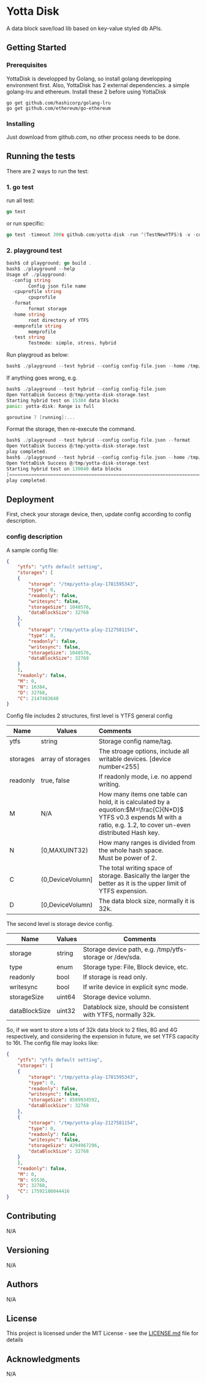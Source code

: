 # Yotta Disk

A data block save/load lib based on key-value styled db APIs.

## Getting Started

### Prerequisites
YottaDisk is developped by Golang, so install golang developping environment first.
Also, YottaDisk has 2 external dependencies. a simple golang-lru and ethereum.
Install these 2 before using YottaDisk
```
go get github.com/hashicorp/golang-lru
go get github.com/ethereum/go-ethereum
```

### Installing
Just download from github.com, no other process needs to be done.

## Running the tests
There are 2 ways to run the test:
### 1. go test

run all test:

```go
go test
```

or run specific:

```go
go test -timeout 300s github.com/yotta-disk -run ^(TestNewYTFS)$ -v -count=1
```
### 2. playground test
```go
bash$ cd playground; go build .
bash$ ./playground --help
Usage of ./playground:
  -config string
    	Config json file name
  -cpuprofile string
    	cpuprofile
  -format
    	format storage
  -home string
    	root directory of YTFS
  -memprofile string
    	memprofile
  -test string
    	Testmode: simple, stress, hybrid
```

Run playgroud as below:

```go
bash$ ./playground --test hybrid --config config-file.json --home /tmp/.ytfs
```

If anything goes wrong, e.g.

```go
bash$ ./playground --test hybrid --config config-file.json 
Open YottaDisk Success @/tmp/yotta-disk-storage.test
Starting hybrid test on 15384 data blocks
panic: yotta-disk: Range is full

goroutine 7 [running]:...
```

Format the storage, then re-execute the command.

```go
bash$ ./playground --test hybrid --config config-file.json --format
Open YottaDisk Success @/tmp/yotta-disk-storage.test
play completed.
bash$ ./playground --test hybrid --config config-file.json --home /tmp/.ytfs
Open YottaDisk Success @/tmp/yotta-disk-storage.test
Starting hybrid test on 130048 data blocks
[========================================================================] 100%
play completed.
```

## Deployment

First, check your storage device, then, update config according to config description.

### config description

A sample config file:

```json
{
	"ytfs": "ytfs default setting",
	"storages": [
	{
        "storage": "/tmp/yotta-play-1781595343",
        "type": 0,
        "readonly": false,
        "writesync": false,
        "storageSize": 1048576,
        "dataBlockSize": 32768
	},
	{
        "storage": "/tmp/yotta-play-2127581154",
        "type": 0,
        "readonly": false,
        "writesync": false,
        "storageSize": 1048576,
        "dataBlockSize": 32768
	}
	],
	"readonly": false,
	"M": 0,
	"N": 16384,
	"D": 32768,
	"C": 2147483648
}
```

Config file includes 2 structures, first level is YTFS general config

| Name     | Values            | Comments                                                     |
| -------- | ----------------- | :----------------------------------------------------------- |
| ytfs     | string            | Storage config name/tag.                                     |
| storages | array of storages | The stroage options, include all writable devices. [device number<255] |
| readonly | true, false       | If readonly mode, i.e. no append writing.                    |
| M        | N/A               | How many items one table can hold, it is calculated by a equotion:$M=\frac{C}{N*D}$<br />YTFS v0.3 expends M with a ratio, e.g. 1.2, to cover un-even distributed Hash key. |
| N        | [0,MAXUINT32)     | How many ranges is divided from the whole hash space. <br />Must be power of 2. |
| C        | (0,DeviceVolumn]  | The total writing space of storage. Basically the larger the better as it is the upper limit of YTFS expension. |
| D        | [0,DeviceVolumn)  | The data block size, normally it is 32k.                     |

The second level is storage device config.

| Name          | Values | Comments                                                     |
| ------------- | ------ | ------------------------------------------------------------ |
| storage       | string | Storage device path, e.g. /tmp/ytfs-storage or /dev/sda.     |
| type          | enum   | Storage type: File, Block device, etc.                       |
| readonly      | bool   | If storage is read only.                                     |
| writesync     | bool   | If write device in explicit sync mode.                       |
| storageSize   | uint64 | Storage device volumn.                                       |
| dataBlockSize | uint32 | Datablock size, should be consistent with YTFS, normally 32k. |

So, if we want to store a lots of 32k data block to 2 files, 8G and 4G respectively, and considering the expension in future, we set YTFS capacity to 16t. The config file may looks like:

```json
{
	"ytfs": "ytfs default setting",
	"storages": [
	{
        "storage": "/tmp/yotta-play-1781595343",
        "type": 0,
        "readonly": false,
        "writesync": false,
        "storageSize": 8589934592,
        "dataBlockSize": 32768
	},
	{
        "storage": "/tmp/yotta-play-2127581154",
        "type": 0,
        "readonly": false,
        "writesync": false,
        "storageSize": 4294967296,
        "dataBlockSize": 32768
	}
	],
	"readonly": false,
	"M": 0,
	"N": 65536,
	"D": 32768,
	"C": 17592186044416
}
```

## Contributing

N/A

## Versioning

N/A

## Authors

N/A

## License

This project is licensed under the MIT License - see the [LICENSE.md](LICENSE.md) file for details

## Acknowledgments

N/A

